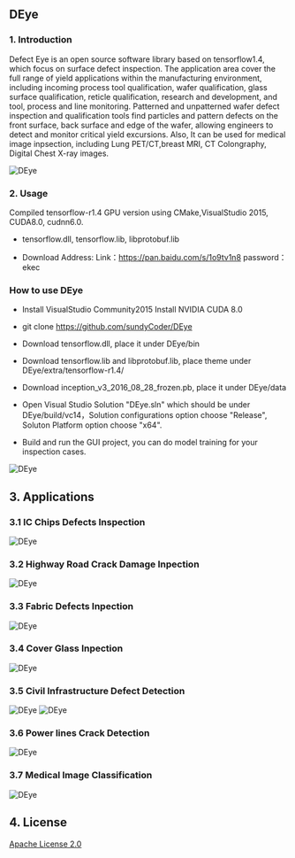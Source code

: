 
## DEye

### 1. Introduction

Defect Eye is an open source software library based on tensorflow1.4, which focus on surface defect inspection. The application area cover the full range of yield applications within the manufacturing environment, including incoming process tool qualification, wafer qualification, glass surface qualification, reticle qualification, research and development, and tool, process and line monitoring. Patterned and unpatterned wafer defect inspection and qualification tools find particles and pattern defects on the front surface, back surface and edge of the wafer, allowing engineers to detect and monitor critical yield excursions. Also, It can be used for medical image inpsection, including Lung PET/CT,breast MRI, CT Colongraphy, Digital Chest X-ray images.

![DEye](https://i.imgur.com/YfiOMJf.png)

### 2. Usage

Compiled tensorflow-r1.4 GPU version using CMake,VisualStudio 2015, CUDA8.0, cudnn6.0.

- tensorflow.dll, tensorflow.lib, libprotobuf.lib

- Download Address: Link：https://pan.baidu.com/s/1o9tv1n8 password：ekec


### How to use DEye

- Install VisualStudio Community2015 Install NVIDIA CUDA 8.0

- git clone https://github.com/sundyCoder/DEye

- Download tensorflow.dll, place it under DEye/bin

- Download tensorflow.lib and libprotobuf.lib, place theme under DEye/extra/tensorflow-r1.4/

- Download inception_v3_2016_08_28_frozen.pb, place it under DEye/data

- Open Visual Studio Solution "DEye.sln" which should be under DEye/build/vc14，Solution configurations option choose "Release", Soluton Platform option choose "x64".

- Build and run the GUI project, you can do model training for your inspection cases.

![DEye](./docs/imgs/DEye-train.png)

## 3. Applications
### 3.1 IC Chips Defects Inspection
![DEye](./docs/imgs/0.png)
### 3.2 Highway Road Crack Damage Inpection
![DEye](./docs/imgs/9.png) 
### 3.3 Fabric Defects Inpection
![DEye](./docs/imgs/7.jpg)
### 3.4 Cover Glass Inpection
![DEye](./docs/imgs/5.png)
### 3.5 Civil Infrastructure Defect Detection
![DEye](./docs/imgs/1.jpg)  ![DEye](./docs/imgs/2.jpg)
### 3.6 Power lines Crack Detection
![DEye](./docs/imgs/8.jpg)
### 3.7 Medical Image Classification
![DEye](./docs/imgs/3.png)
## 4. License
[Apache License 2.0](./LICENSE)
